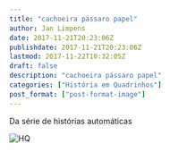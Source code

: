 ```yaml
---
title: "cachoeira pássaro papel"
author: Jan Limpens
date: 2017-11-21T20:23:06Z
publishdate: 2017-11-21T20:23:06Z
lastmod: 2017-11-22T10:32:05Z
draft: false
description: "cachoeira pássaro papel"
categories: ["História em Quadrinhos"]
post_format: ["post-format-image"]
---
```


Da série de histórias automáticas

![HQ](002-cachoeira-pássaro-papel.webp)
